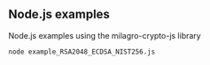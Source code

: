 ## Node.js examples

Node.js examples using the milagro-crypto-js library
 
```
node example_RSA2048_ECDSA_NIST256.js
```


